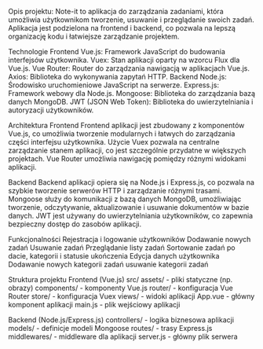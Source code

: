 
Opis projektu:
Note-it to aplikacja do zarządzania zadaniami, która umożliwia użytkownikom tworzenie, usuwanie i przeglądanie swoich zadań.
Aplikacja jest podzielona na frontend i backend, co pozwala na lepszą organizację kodu i łatwiejsze zarządzanie projektem.

Technologie
Frontend
 Vue.js: Framework JavaScript do budowania interfejsów użytkownika.
 Vuex: Stan aplikacji oparty na wzorcu Flux dla Vue.js.
 Vue Router: Router do zarządzania nawigacją w aplikacjach Vue.js.
 Axios: Biblioteka do wykonywania zapytań HTTP.
Backend
 Node.js: Środowisko uruchomieniowe JavaScript na serwerze.
 Express.js: Framework webowy dla Node.js.
 Mongoose: Biblioteka do zarządzania bazą danych MongoDB.
 JWT (JSON Web Token): Biblioteka do uwierzytelniania i autoryzacji użytkowników.

Architektura
Frontend
Frontend aplikacji jest zbudowany z komponentów Vue.js, co umożliwia tworzenie modularnych i łatwych do zarządzania części interfejsu użytkownika.
Użycie Vuex pozwala na centralne zarządzanie stanem aplikacji, co jest szczególnie przydatne w większych projektach. Vue Router umożliwia nawigację pomiędzy różnymi widokami aplikacji.

Backend
Backend aplikacji opiera się na Node.js i Express.js, co pozwala na szybkie tworzenie serwerów HTTP i zarządzanie różnymi trasami.
Mongoose służy do komunikacji z bazą danych MongoDB, umożliwiając tworzenie, odczytywanie, aktualizowanie i usuwanie dokumentów w bazie danych.
JWT jest używany do uwierzytelniania użytkowników, co zapewnia bezpieczny dostęp do zasobów aplikacji.

Funkcjonalności
Rejestracja i logowanie użytkowników
Dodawanie nowych zadań
Usuwanie zadań
Przeglądanie listy zadań
Sortowanie zadań po dacie, kategorii i statusie ukończenia
Edycja danych użytkownika
Dodawanie nowych kategorii zadań
usuwanie kategorii zadań

Struktura projektu
Frontend (Vue.js)
src/
assets/ - pliki statyczne (np. obrazy)
components/ - komponenty Vue.js
router/ - konfiguracja Vue Router
store/ - konfiguracja Vuex
views/ - widoki aplikacji
App.vue - główny komponent aplikacji
main.js - plik wejściowy aplikacji

Backend (Node.js/Express.js)
controllers/ - logika biznesowa aplikacji
models/ - definicje modeli Mongoose
routes/ - trasy Express.js
middlewares/ - middleware dla aplikacji
server.js - główny plik serwera
